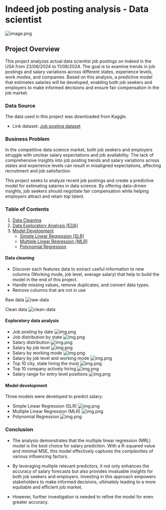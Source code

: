 # Indeed job posting analysis - Data scientist

![image.png](img/indeedlogo.png)

## Project Overview

This project analyzes actual data scientist job postings on Indeed in the USA from 23/06/2024 to 11/08/2024. The goal is to examine trends in job postings and salary variations across different states, experience levels, work modes, and companies. Based on this analysis, a predictive model that estimates salaries will be developed, enabling both job seekers and employers to make informed decisions and ensure fair compensation in the job market.

### Data Source
The data used in this project was downloaded from Kaggle.

- Link dataset: [Job posting dataset](https://www.kaggle.com/datasets/yusufolonade/data-science-job-postings-indeed-usa)

### Business Problem

In the competitive data science market, both job seekers and employers struggle with unclear salary expectations and job availability. The lack of comprehensive insights into job posting trends and salary variations across states and experience levels can result in misaligned expectations, affecting recruitment and job satisfaction.

This project seeks to analyze recent job postings and create a predictive model for estimating salaries in data science. By offering data-driven insights, job seekers should negotiate fair compensation while helping employers attract and retain top talent.

### Table of Contents

1. [Data Cleaning](#data-cleaning)
2. [Data Exploratory Analysis (EDA)](#data-exploratory-analysis-eda)
3. [Model Development](#model-development)
   - [Simple Linear Regression (SLR)](#simple-linear-regression-slr)
   - [Multiple Linear Regression (MLR)](#multiple-linear-regression-mlr)
   - [Polynomial Regression](#polynomial-regression)

#### Data cleaning

- Discover each features data to extract useful information to new columns (Working mode, job level, average salary) that help to build the model in the end of this project.
- Handle missing values, remove duplicates, and convert data types.
- Remove columns that are not in use

Raw data
![raw-data](img/raw_data.png)

Clean data
![clean-data](img/clean_data.png)

#### Exploratory data analysis
- Job posting by date
![img.png](img/bydate.png)
- Job distribution by state
![img.png](img/propotion-state.png)
- Salary distribution
![img.png](img/avg-salary.png)
- Salary by job level
![img.png](img/salary-job-level.png)
- Salary by working mode
![img.png](img/salary-working-mode.png)
- Salary by job level and working mode
![img.png](img/salary-joblevel-workingmode.png)
- Top 10 city, state hiring the most
![img.png](img/top-10-city-state.png)
- Top 10 company actively hiring
![img.png](img/top-10-company.png)
- Salary range for entry level positions
![img.png](img//salary-entry-level.png)

#### Model development

Three models were developed to predict salary: 
- Simple Linear Regression (SLR)
![img.png](img/SLR-job-level.png)
- Multiple Linear Regression (MLR)
![img.png](img/mlr.png)
- Polynomial Regression
![img.png](img/polynomial-joblevel.png)
### Conclusion
- The analysis demonstrates that the multiple linear regression (MRL) model is the best choice for salary prediction. With a R-squared value and minimal MSE, this model effectively captures the complexities of various influencing factors. 

- By leveraging multiple relevant predictors, it not only enhances the accuracy of salary forecasts but also provides invaluable insights for both job seekers and employers. Investing in this approach empowers stakeholders to make informed decisions, ultimately leading to a more equitable and efficient job market.

- However, further investigation is needed to refine the model for even greater accuracy.
